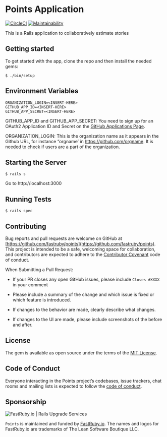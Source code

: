 # Points Application

[![CircleCI](https://circleci.com/gh/fastruby/points.svg?style=shield)](https://circleci.com/gh/fastruby/points)
[![Maintainability](https://api.codeclimate.com/v1/badges/2484911d9c021cfee1ce/maintainability)](https://codeclimate.com/github/fastruby/points/maintainability)

This is a Rails application to collaboratively estimate stories

## Getting started

To get started with the app, clone the repo and then install the needed gems:

```
$ ./bin/setup
```

## Environment Variables
```
ORGANIZATION_LOGIN=<INSERT-HERE>
GITHUB_APP_ID=<INSERT-HERE>
GITHUB_APP_SECRET=<INSERT-HERE>
```
GITHUB_APP_ID and GITHUB_APP_SECRET: You need to sign up for an OAuth2 Application ID and Secret on the [GitHub Applications Page](https://github.com/settings/applications).

ORGANIZATION_LOGIN: This is the organization name as it appears in the Github URL, for instance “orgname’ in https://github.com/orgname. It is needed to check if users are a part of the organization.


## Starting the Server
```
$ rails s
```
Go to http://localhost:3000

## Running Tests
```
$ rails spec
```

## Contributing

Bug reports and pull requests are welcome on GitHub at [https://github.com/fastruby/points](https://github.com/fastruby/points). This project is intended to be a safe, welcoming space for collaboration, and contributors are expected to adhere to the [Contributor Covenant](http://contributor-covenant.org) code of conduct.

When Submitting a Pull Request:

* If your PR closes any open GitHub issues, please include `Closes #XXXX` in your comment

* Please include a summary of the change and which issue is fixed or which feature is introduced.

* If changes to the behavior are made, clearly describe what changes.

* If changes to the UI are made, please include screenshots of the before and after.

## License

The gem is available as open source under the terms of the [MIT License](https://opensource.org/licenses/MIT).

## Code of Conduct

 Everyone interacting in the Points project’s codebases, issue trackers, chat rooms and mailing lists is expected to follow the [code of conduct](https://github.com/fastruby/points/CODE_OF_CONDUCT.md).

## Sponsorship

![FastRuby.io | Rails Upgrade Services](https://github.com/fastruby/points/raw/main/app/assets/images/fastruby-logo.png)


`Points` is maintained and funded by [FastRuby.io](https://fastruby.io). The names and logos for FastRuby.io are trademarks of The Lean Software Boutique LLC.
